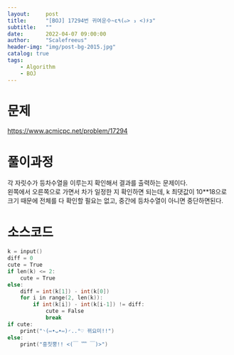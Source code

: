 ```yaml
---
layout:     post
title:      "[BOJ] 17294번 귀여운수~ε٩(๑> ₃ <)۶з"
subtitle:   ""
date:       2022-04-07 09:00:00
author:     "Scalefreeus"
header-img: "img/post-bg-2015.jpg"
catalog: true
tags:
    - Algorithm
    - BOJ
---
```


# 문제
https://www.acmicpc.net/problem/17294

# 풀이과정
각 자릿수가 등차수열을 이루는지 확인해서 결과를 출력하는 문제이다.  
왼쪽에서 오른쪽으로 가면서 차가 일정한 지 확인하면 되는데, k 최댓값이 10**18으로 크기 때문에 전체를 다 확인할 필요는 없고, 중간에 등차수열이 아니면 중단하면된다.


# 소스코드

```cpp
k = input()
diff = 0
cute = True
if len(k) <= 2:
    cute = True 
else:
    diff = int(k[1]) - int(k[0])
    for i in range(2, len(k)):
        if int(k[i]) - int(k[i-1]) != diff:
            cute = False
            break
if cute:
    print("◝(⑅•ᴗ•⑅)◜..°♡ 뀌요미!!")
else:
    print("흥칫뿡!! <(￣ ﹌ ￣)>")
```

